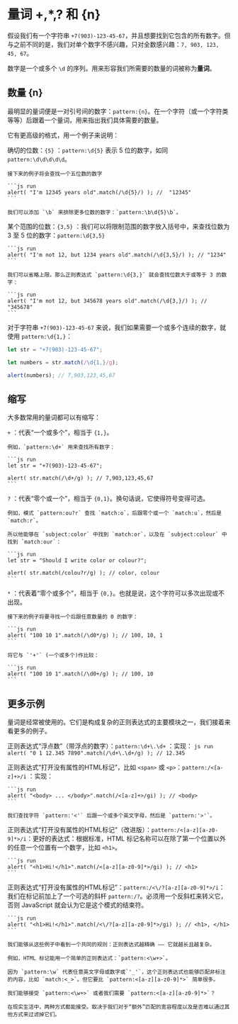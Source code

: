 # 量词 +,*,? 和 {n}

假设我们有一个字符串 `+7(903)-123-45-67`，并且想要找到它包含的所有数字。但与之前不同的是，我们对单个数字不感兴趣，只对全数感兴趣：`7, 903, 123, 45, 67`。

数字是一个或多个 `\d` 的序列。用来形容我们所需要的数量的词被称为**量词**。

## 数量 {n}

最明显的量词便是一对引号间的数字：`pattern:{n}`。在一个字符（或一个字符类等等）后跟着一个量词，用来指出我们具体需要的数量。

它有更高级的格式，用一个例子来说明：

确切的位数：`{5}`
：`pattern:\d{5}` 表示 5 位的数字，如同 `pattern:\d\d\d\d\d`。

    接下来的例子将会查找一个五位数的数字

    ```js run
    alert( "I'm 12345 years old".match(/\d{5}/) ); //  "12345"
    ```

    我们可以添加 `\b` 来排除更多位数的数字：`pattern:\b\d{5}\b`。

某个范围的位数：`{3,5}`
：我们可以将限制范围的数字放入括号中，来查找位数为 3 至 5 位的数字：`pattern:\d{3,5}`

    ```js run
    alert( "I'm not 12, but 1234 years old".match(/\d{3,5}/) ); // "1234"
    ```

    我们可以省略上限。那么正则表达式 `pattern:\d{3,}` 就会查找位数大于或等于 3 的数字：

    ```js run
    alert( "I'm not 12, but 345678 years old".match(/\d{3,}/) ); // "345678"
    ```

对于字符串 `+7(903)-123-45-67` 来说，我们如果需要一个或多个连续的数字，就使用 `pattern:\d{1,}`：

```js run
let str = "+7(903)-123-45-67";

let numbers = str.match(/\d{1,}/g);

alert(numbers); // 7,903,123,45,67
```

## 缩写

大多数常用的量词都可以有缩写：

`+`
：代表“一个或多个”，相当于 `{1,}`。

    例如，`pattern:\d+` 用来查找所有数字：

    ```js run
    let str = "+7(903)-123-45-67";

    alert( str.match(/\d+/g) ); // 7,903,123,45,67
    ```

`?`
：代表“零个或一个”，相当于 `{0,1}`。换句话说，它使得符号变得可选。

    例如，模式 `pattern:ou?r` 查找 `match:o`，后跟零个或一个 `match:u`，然后是 `match:r`。

    所以他能够在 `subject:color` 中找到 `match:or`，以及在 `subject:colour` 中找到 `match:our`：

    ```js run
    let str = "Should I write color or colour?";

    alert( str.match(/colou?r/g) ); // color, colour
    ```

`*`
：代表着“零个或多个”，相当于 `{0,}`。也就是说，这个字符可以多次出现或不出现。

    接下来的例子将要寻找一个后跟任意数量的 0 的数字：

    ```js run
    alert( "100 10 1".match(/\d0*/g) ); // 100, 10, 1
    ```

    将它与 `'+'` (一个或多个)作比较：

    ```js run
    alert( "100 10 1".match(/\d0+/g) ); // 100, 10
    ```

## 更多示例

量词是经常被使用的。它们是构成复杂的正则表达式的主要模块之一，我们接着来看更多的例子。

正则表达式“浮点数”（带浮点的数字）：`pattern:\d+\.\d+`
：实现：
    ```js run
    alert( "0 1 12.345 7890".match(/\d+\.\d+/g) ); // 12.345
    ```

正则表达式“打开没有属性的HTML标记”，比如 `<span>` 或 `<p>`：`pattern:/<[a-z]+>/i`
：实现：

    ```js run
    alert( "<body> ... </body>".match(/<[a-z]+>/gi) ); // <body>
    ```

    我们查找字符 `pattern:'<'` 后跟一个或多个英文字母，然后是 `pattern:'>'`。

正则表达式“打开没有属性的HTML标记”（改进版）：`pattern:/<[a-z][a-z0-9]*>/i`：更好的表达式：根据标准，HTML 标记名称可以在除了第一个位置以外的任意一个位置有一个数字，比如 `<h1>`。

    ```js run
    alert( "<h1>Hi!</h1>".match(/<[a-z][a-z0-9]*>/gi) ); // <h1>
    ```

正则表达式“打开没有属性的HTML标记”：`pattern:/<\/?[a-z][a-z0-9]*>/i`：我们在标记前加上了一个可选的斜杆 `pattern:/?`。必须用一个反斜杠来转义它，否则 JavaScript 就会认为它是这个模式的结束符。

    ```js run
    alert( "<h1>Hi!</h1>".match(/<\/?[a-z][a-z0-9]*>/gi) ); // <h1>, </h1>
    ```

```smart header=“更精确意味着更复杂”
我们能够从这些例子中看到一个共同的规则：正则表达式越精确 —— 它就越长且越复杂。

例如，HTML 标记能用一个简单的正则表达式：`pattern:<\w+>`。

因为 `pattern:\w` 代表任意英文字母或数字或`'_'`，这个正则表达式也能够匹配非标注的内容，比如 `match:<_>`。但它要比 `pattern:<[a-z][a-z0-9]*>` 简单很多。

我们能够接受 `pattern:<\w+>` 或者我们需要 `pattern:<[a-z][a-z0-9]*>`？

在现实生活中，两种方式都能接受。取决于我们对于“额外”匹配的宽容程度以及是否难以通过其他方式来过滤掉它们。
```
